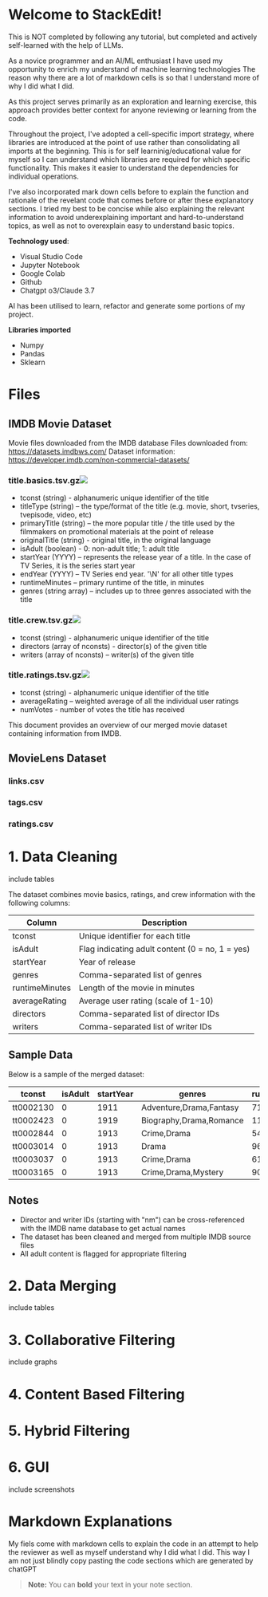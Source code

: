 # Welcome to StackEdit!

This is NOT completed by following any tutorial, but completed and actively self-learned with the help of LLMs.

As a novice programmer and an AI/ML enthusiast I have used my opportunity to enrich my understand of machine learning technologies 
The reason why there are a lot of markdown cells is so that I understand more of why I did what I did. 

 As this project serves primarily as an exploration and learning exercise, this approach provides better context for anyone reviewing or learning from the code.

Throughout the project, I've adopted a cell-specific import strategy, where libraries are introduced at the point of use rather than consolidating all imports at the beginning. This is for self learninig/educational value for myself so I can understand which libraries are required for which specific functionality. This makes it easier to understand the dependencies for individual operations.

I've also incorporated mark down cells before to explain the function and rationale of the revelant code that comes before or after these explanatory sections. I tried my best to be concise while also explaining the relevant information to avoid underexplaining important and hard-to-understand topics, as well as not to overexplain easy to understand basic topics.  



**Technology used**:
- Visual Studio Code
- Jupyter Notebook
- Google Colab
- Github
- Chatgpt o3/Claude 3.7

AI has been utilised to learn, refactor and generate some portions of my project. 

**Libraries imported**
- Numpy
- Pandas
- Sklearn

# Files

## IMDB Movie Dataset

Movie files downloaded from the IMDB database
Files downloaded from: https://datasets.imdbws.com/
Dataset information: https://developer.imdb.com/non-commercial-datasets/


### **title.basics.tsv.gz**[![](https://developer.imdb.com/icons/anchorIcon.svg)](https://developer.imdb.com/non-commercial-datasets/#titlebasicstsvgz)

-   tconst (string) - alphanumeric unique identifier of the title
-   titleType (string) – the type/format of the title (e.g. movie, short, tvseries, tvepisode, video, etc)
-   primaryTitle (string) – the more popular title / the title used by the filmmakers on promotional materials at the point of release
-   originalTitle (string) - original title, in the original language
-   isAdult (boolean) - 0: non-adult title; 1: adult title
-   startYear (YYYY) – represents the release year of a title. In the case of TV Series, it is the series start year
-   endYear (YYYY) – TV Series end year. '\N' for all other title types
-   runtimeMinutes – primary runtime of the title, in minutes
-   genres (string array) – includes up to three genres associated with the title

### **title.crew.tsv.gz**[![](https://developer.imdb.com/icons/anchorIcon.svg)](https://developer.imdb.com/non-commercial-datasets/#titlecrewtsvgz)

-   tconst (string) - alphanumeric unique identifier of the title
-   directors (array of nconsts) - director(s) of the given title
-   writers (array of nconsts) – writer(s) of the given title

### **title.ratings.tsv.gz**[![](https://developer.imdb.com/icons/anchorIcon.svg)](https://developer.imdb.com/non-commercial-datasets/#titleratingstsvgz)

-   tconst (string) - alphanumeric unique identifier of the title
-   averageRating – weighted average of all the individual user ratings
-   numVotes - number of votes the title has received


This document provides an overview of our merged movie dataset containing information from IMDB.

## MovieLens Dataset


### **links.csv**

### **tags.csv**

### **ratings.csv**



# 1. Data Cleaning

include tables



The dataset combines movie basics, ratings, and crew information with the following columns:

| Column | Description |
|--------|-------------|
| tconst | Unique identifier for each title |
| isAdult | Flag indicating adult content (0 = no, 1 = yes) |
| startYear | Year of release |
| genres | Comma-separated list of genres |
| runtimeMinutes | Length of the movie in minutes |
| averageRating | Average user rating (scale of 1-10) |
| directors | Comma-separated list of director IDs |
| writers | Comma-separated list of writer IDs |

## Sample Data

Below is a sample of the merged dataset:

| tconst | isAdult | startYear | genres | runtimeMinutes | averageRating | directors | writers |
|--------|---------|-----------|--------|---------------|--------------|-----------|---------|
| tt0002130 | 0 | 1911 | Adventure,Drama,Fantasy | 71 | 7.0 | nm0078205,nm0655824,nm0209738 | nm0019604 |
| tt0002423 | 0 | 1919 | Biography,Drama,Romance | 113 | 6.6 | nm0523932 | nm0266183,nm0473134 |
| tt0002844 | 0 | 1913 | Crime,Drama | 54 | 6.9 | nm0275421 | nm0019855,nm0275421,nm0816232 |
| tt0003014 | 0 | 1913 | Drama | 96 | 7.0 | nm0803705 | nm0472236,nm0803705 |
| tt0003037 | 0 | 1913 | Crime,Drama | 61 | 6.9 | nm0275421 | nm0019855,nm0275421,nm0816232 |
| tt0003165 | 0 | 1913 | Crime,Drama,Mystery | 90 | 6.9 | nm0275421 | nm0019855,nm0275421,nm0816232 |

## Notes

- Director and writer IDs (starting with "nm") can be cross-referenced with the IMDB name database to get actual names
- The dataset has been cleaned and merged from multiple IMDB source files
- All adult content is flagged for appropriate filtering

# 2. Data Merging 

include tables

# 3. Collaborative Filtering

include graphs

# 4. Content Based Filtering

# 5. Hybrid Filtering

# 6. GUI

include screenshots

# Markdown Explanations

My fiels come with markdown cells to explain the code in an attempt to help the reviewer as well as myself understand why I did what I did. This way I am not just blindly copy pasting the code sections which are generated by chatGPT


> **Note:** You can **bold** your text in your note section.


